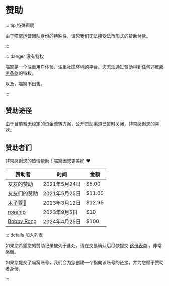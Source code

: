 # 赞助

::: tip 特殊声明

由于喵窝运营团队身份的特殊性，请恕我们无法接受法币形式的赞助付款。

:::

::: danger 没有特权

喵窝是一个注重用户体验、注重社区环境的平台。您无法通过赞助得到任何违反[服务条款](/tos/)的特权。

以及，喵窝不出售。

:::

## 赞助途径

<!-- 若您决定要赞助我们，您可以通过以下方式：

- 以太坊或 ERC20 代币（任意有价值公网均可）： `0x9C8a0A9B5d5b178D73e775a2dC4D52711758C388`
- 比特币： `bc1qm3y73wa5mnd8sc54lc00pdpjhp6p4t48zr3svc`
- Tron： `TY4WtJkYbSHUkY6adNtvjJ1y8BGnqKURSA`

::: tip 别名

特别地，为了方便记忆与操作，避免地址错误导致资金浪费的情况，针对支持 ENS 地址的支付渠道，我们推荐您向 `nyaone.eth` 转账进行交易。

:::

::: info 资金安全与价值

请确认您发送加密货币的网络是有价值的公网，且使用了正确的合约地址。

在私网或是测试网上，或是合约地址错误的代币，是没有价值的，也因此不会被认可。

在计算捐助金额时，我们会将其换算成交易发生时的市价进行记录。

::: -->

由于目前暂无稳定的资金流转方案，公开赞助渠道已暂时关闭，非常感谢您的喜欢。

## 赞助者们

非常感谢您的热情帮助！喵窝因您更美好 ❤

| 赞助者       | 时间          | 金额   |
| ------------ | ------------- | ------ |
| 友友的赞助   | 2021年5月24日 | $5.00  |
| 友友们的赞助 | 2021年5月25日 | $11.00 |
| [木子萱🌸]    | 2023年3月12日 | $12.95 |
| [rosehip]    | 2023年9月5日  | $10    |
| [Bobby Rong]    | 2024年4月25日 | $100   |

[木子萱🌸]: https://nya.one/@ooyeep
[rosehip]: https://nya.one/@rosehip
[Bobby Rong]: https://nya.one/@bobby285271

::: details 加入列表

如果您希望您的赞助记录被列于此处，请在交易确认后尽快提交 [这份表单] ，非常感谢。

如果您提交了喵窝账号，我们会为您创建一个指向该账号的链接，并为您赋予赞助者身份。

[这份表单]: https://form.nya.work/s/clr0ah4h20006lhkh1umv8n8z

:::
